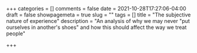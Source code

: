 +++
categories = []
comments = false
date = 2021-10-28T17:27:06-04:00
draft = false
showpagemeta = true
slug = ""
tags = []
title = "The subjective nature of experience"
description = "An analysis of why we may never "put ourselves in another's shoes" and how this should affect the way we treat people"

+++

